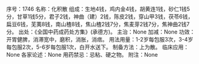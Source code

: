 序号：1746
名称：化积散
组成：生地4钱，鸡内金4钱，胡黄连1钱，砂仁1钱5分，甘草1钱5分，君子2钱，神曲（建）2钱，陈皮2钱，穿山甲3钱，茯苓6钱，扁豆6钱，芜荑8钱，南山楂8钱，焦山楂2钱7分，焦麦芽2钱7分，焦神曲2钱7分。
出处：《全国中药成药处方集》(承德方)。
主治：None
加减：None
功效：开胃健脾，消滞宽中，磨积，消胀，消痞。
用法用量：1-2岁每包服3次，3-4岁每包服2次，5-6岁每包服1次，白开水送下。
制备方法：上为散。
临床应用：None
各家论述：None
用药禁忌：忌粘、硬之物。
附注：None
